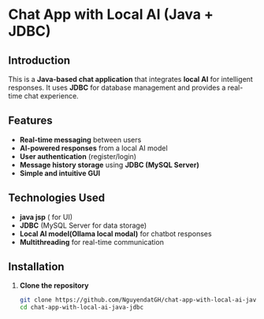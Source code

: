 # Chat App with Local AI (Java + JDBC)

##  Introduction
This is a **Java-based chat application** that integrates **local AI** for intelligent responses. It uses **JDBC** for database management and provides a real-time chat experience.

##  Features
-  **Real-time messaging** between users  
-  **AI-powered responses** from a local AI model  
-  **User authentication** (register/login)  
-  **Message history storage** using **JDBC (MySQL Server)**  
-  **Simple and intuitive GUI**  

##  Technologies Used
- **java jsp** ( for UI)
- **JDBC** (MySQL Server for data storage)
- **Local AI model(Ollama local modal)** for chatbot responses
- **Multithreading** for real-time communication

##  Installation
1. **Clone the repository**  
   ```sh
   git clone https://github.com/NguyendatGH/chat-app-with-local-ai-java-jdbc.git
   cd chat-app-with-local-ai-java-jdbc
